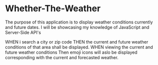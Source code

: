 # Whether-The-Weather

The purpose of this application is to display weather conditions currently and future dates.
I will be showcasing my knowledge of JavaScript and Server-Side API's

WHEN i search a city or zip code
THEN the current and future weather conditions of that area shall be displayed.
WHEN viewing the current and future weather conditions 
Then emoji icons will aslo be displayed corresponding with the current and forecasted weather. 